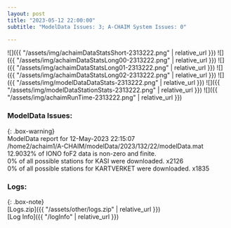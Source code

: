 ```yaml
---
layout: post
title: "2023-05-12 22:00:00"
subtitle: "ModelData Issues: 3; A-CHAIM System Issues: 0"

---
```


![]({{ "/assets/img/achaimDataStatsShort-2313222.png" | relative_url }})
![]({{ "/assets/img/achaimDataStatsLong00-2313222.png" | relative_url }})
![]({{ "/assets/img/achaimDataStatsLong01-2313222.png" | relative_url }})
![]({{ "/assets/img/achaimDataStatsLong02-2313222.png" | relative_url }})
![]({{ "/assets/img/modelDataDataStats-2313222.png" | relative_url }})
![]({{ "/assets/img/modelDataStationStats-2313222.png" | relative_url }})
![]({{ "/assets/img/achaimRunTime-2313222.png" | relative_url }})


### ModelData Issues:  
  
{: .box-warning}  
 ModelData report for 12-May-2023 22:15:07   
 /home2/achaim1/A-CHAIM/modelData/2023/132/22/modelData.mat   
 12.9032% of IONO foF2 data is non-zero and finite.   
 0% of all possible stations for KASI were downloaded. x2126   
 0% of all possible stations for KARTVERKET were downloaded. x1835   
  


### Logs:  
  
{: .box-note}  
[Logs.zip]({{ "/assets/other/logs.zip" | relative_url }})  
[Log Info]({{ "/logInfo" | relative_url }})  
